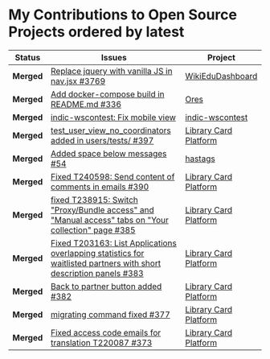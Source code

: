 # My Contributions to Open Source Projects ordered by latest

| Status     | Issues | Project |
| ---------  | ------ | ------- |
| **Merged** | [Replace jquery with vanilla JS in nav.jsx #3769](https://github.com/WikiEducationFoundation/WikiEduDashboard/pull/3769) | [WikiEduDashboard](https://github.com/WikiEducationFoundation/WikiEduDashboard) |
| **Merged** | [Add docker-compose build in README.md #336](https://github.com/wikimedia/ores/pull/336#event-3015548926) | [Ores](https://github.com/wikimedia/ores/pull/336#event-3015548926) | 
| **Merged** | [indic-wscontest: Fix mobile view](https://phabricator.wikimedia.org/T243656) | [indic-wscontest](https://gerrit.wikimedia.org/r/#/admin/projects/labs/tools/indic-wscontest) | 
| **Merged** | [test_user_view_no_coordinators added in users/tests/ #397](https://github.com/WikipediaLibrary/TWLight/pull/397) | [Library Card Platform](https://github.com/WikipediaLibrary/TWLight) |
| **Merged** | [Added space below messages #54](https://github.com/WikipediaLibrary/hashtags/pull/54) | [hastags](https://github.com/WikipediaLibrary/hashtags) |
| **Merged** | [Fixed T240598: Send content of comments in emails #390](https://github.com/WikipediaLibrary/TWLight/pull/390) | [Library Card Platform](https://github.com/WikipediaLibrary/TWLight) |
| **Merged** | [fixed T238915: Switch "Proxy/Bundle access" and "Manual access" tabs on "Your collection" page #385](https://github.com/WikipediaLibrary/TWLight/pull/385) | [Library Card Platform](https://github.com/WikipediaLibrary/TWLight) | 
| **Merged** | [Fixed T203163: List Applications overlapping statistics for waitlisted partners with short description panels #383](https://github.com/WikipediaLibrary/TWLight/pull/383) | [Library Card Platform](https://github.com/WikipediaLibrary/TWLight) |
| **Merged** | [Back to partner button added #382](https://github.com/WikipediaLibrary/TWLight/pull/382) | [Library Card Platform](https://github.com/WikipediaLibrary/TWLight) |
| **Merged** | [migrating command fixed #377](https://github.com/WikipediaLibrary/TWLight/pull/377) | [Library Card Platform](https://github.com/WikipediaLibrary/TWLight) |
| **Merged** | [Fixed access code emails for translation T220087 #373](https://github.com/WikipediaLibrary/TWLight/pull/373) | [Library Card Platform](https://github.com/WikipediaLibrary/TWLight) |



